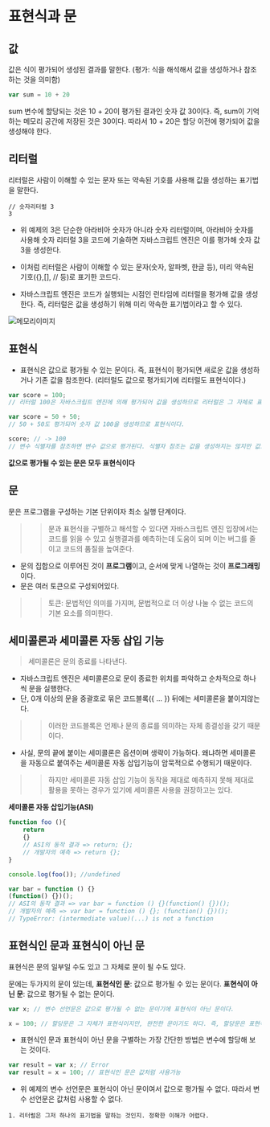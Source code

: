 # 표현식과 문

## 값
값은 식이 평가되어 생성된 결과를 말한다. (평가: 식을 해석해서 값을 생성하거나 참조하는 것을 의미함)

``` javascript
var sum = 10 + 20
```

sum 변수에 할당되는 것은 10 + 20이 평가된 결과인 숫자 값 30이다. 즉, sum이 기억하는 메모리 공간에 저장된 것은 30이다. 따라서 10 + 20은 할당 이전에 평가되어 값을 생성해야 한다.

## 리터럴
리터럴은 사람이 이해할 수 있는 문자 또는 약속된 기호를 사용해 값을 생성하는 표기법을 말한다.

```
// 숫자리터럴 3
3
```

- 위 예제의 3은 단순한 아라비아 숫자가 아니라 숫자 리터럴이며, 아라비아 숫자를 사용해 숫자 리터럴 3을 코드에 기술하면 자바스크립트 엔진은 이를 평가해 숫자 값 3을 생성한다.

- 이처럼 리터럴은 사람이 이해할 수 있는 문자(숫자, 알파벳, 한글 등), 미리 약속된 기호({},[], // 등)로 표기한 코드다.

- 자바스크립트 엔진은 코드가 실행되는 시점인 런타임에 리터럴을 평가해 값을 생성한다. 즉, 리터럴은 값을 생성하기 위해 미리 약속한 표기법이라고 할 수 있다.

![메모리이미지](https://velog.velcdn.com/images/dltjq2323/post/074839fa-2fae-493b-aad2-41bb5f44b538/image.png)

## 표현식
- 표현식은 값으로 평가될 수 있는 문이다. 즉, 표현식이 평가되면 새로운 값을 생성하거나 기존 값을 참조한다. (리터럴도 값으로 평가되기에 리터럴도 표현식이다.)

``` javascript
var score = 100;
// 리터럴 100은 자바스크립트 엔진에 의해 평가되어 값을 생성하므로 리터럴은 그 자체로 표현식이다.

var score = 50 + 50;
// 50 + 50도 평가되어 숫자 값 100을 생성하므로 표현식이다.

score; // -> 100
// 변수 식별자를 참조하면 변수 값으로 평가된다. 식별자 참조는 값을 생성하지는 않지만 값으로 평가되므로 표현식이다.
```

**값으로 평가될 수 있는 문은 모두 표현식이다**

## 문
문은 프로그램을 구성하는 기본 단위이자 최소 실행 단계이다. 
>> 문과 표현식을 구별하고 해석할 수 있다면 자바스크립트 엔진 입장에서는 코드를 읽을 수 있고 실행결과를 예측하는데 도움이 되며 이는 버그를 줄이고 코드의 품질을 높여준다. 

- 문의 집합으로 이루어진 것이 **프로그램**이고, 순서에 맞게 나열하는 것이 **프로그래밍**이다.
- 문은 여러 토큰으로 구성되어있다.
>> 토큰: 문법적인 의미를 가지며, 문법적으로 더 이상 나눌 수 없는 코드의 기본 요소를 의미한다.

## 세미콜론과 세미콜론 자동 삽입 기능
> 세미콜론은 문의 종료를 나타낸다.

- 자바스크립트 엔진은 세미콜론으로 문이 종료한 위치를 파악하고 순차적으로 하나씩 문을 실행한다. 
- 단, 0개 이상의 문을 중괄호로 묶은 코드블록({ ... }) 뒤에는 세미콜론을 붙이지않는다. 
>> 이러한 코드블록은 언제나 문의 종료를 의미하는 자체 종결성을 갖기 때문이다. 
- 사실, 문의 끝에 붙이는 세미콜론은 옵션이며 생략이 가능하다. 왜냐하면 세미콜론을 자동으로 붙여주는 세미콜론 자동 삽입기능이 암묵적으로 수행되기 때문이다. 
>> 하지만 세미콜론 자동 삽입 기능이 동작을 제대로 예측하지 못해 제대로 활용을 못하는 경우가 있기에 세미콜론 사용을 권장하고는 있다. 

**세미콜론 자동 삽입기능(ASI)**
``` javascript
function foo (){
    return
    {}
    // ASI의 동작 결과 => return; {};
    // 개발자의 예측 => return {};
}

console.log(foo()); //undefined

var bar = function () {}
(function() {})();
// ASI의 동작 결과 => var bar = function () {}(function() {})();
// 개발자의 예측 => var bar = function () {}; (function() {})();
// TypeError: (intermediate value)(...) is not a function
```

## 표현식인 문과 표현식이 아닌 문
표현식은 문의 일부일 수도 있고 그 자체로 문이 될 수도 있다. 

문에는 두가지의 문이 있는데,
**표현식인 문**: 값으로 평가될 수 있는 문이다. 
**표현식이 아닌 문**: 값으로 평가될 수 없는 문이다.

``` javascript
var x; // 변수 선언문은 값으로 평가될 수 없는 문이기에 표현식이 아닌 문이다. 

x = 100; // 할당문은 그 자체가 표현식이지만, 완전한 문이기도 하다. 즉, 할당문은 표현식인 문이다.

```

- 표현식인 문과 표현식이 아닌 문을 구별하는 가장 간단한 방법은 변수에 할당해 보는 것이다.

``` javascript
var result = var x; // Error
var result = x = 100; // 표현식인 문은 값처럼 사용가능
```

- 위 예제의 변수 선언문은 표현식이 아닌 문이여서 값으로 평가될 수 없다. 따라서 변수 선언문은 값처럼 사용할 수 없다.

```
1. 리터럴은 그저 하나의 표기법을 말하는 것인지. 정확한 이해가 어렵다.
```